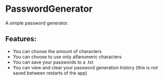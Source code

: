 # PasswordGenerator
 
A simple password generator.

## Features:

- You can choose the amount of characters
- You can choose to use only alfanumeric characters
- You can save your passwords to a .txt
- You can view and clear your password generation history (this is not saved between restarts of the app)
